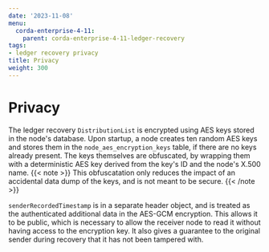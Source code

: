 ```yaml
---
date: '2023-11-08'
menu:
  corda-enterprise-4-11:
    parent: corda-enterprise-4-11-ledger-recovery
tags:
- ledger recovery privacy
title: Privacy
weight: 300
---
```


# Privacy

The ledger recovery `DistributionList` is encrypted using AES keys stored in the node's database.
Upon startup, a node creates ten random AES keys and stores them in the `node_aes_encryption_keys` table, if there are no keys already present.
The keys themselves are obfuscated, by wrapping them with a deterministic AES key derived from the key's ID and the node's X.500 name.
{{< note >}}
This obfuscatation only reduces the impact of an accidental data dump of the keys, and is not meant to be secure.
{{< /note >}}

`senderRecordedTimestamp` is in a separate header object, and is treated as the authenticated additional
data in the AES-GCM encryption. This allows it to be public, which is necessary to allow the receiver node to read it
without having access to the encryption key. It also gives a guarantee to the original sender during recovery that it has not been tampered with.
